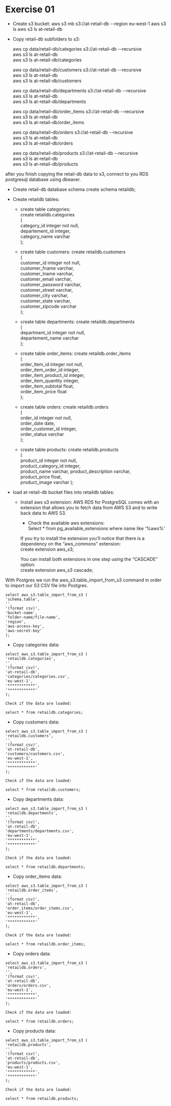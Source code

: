 # Exercise 01

* Create s3 bucket:
  aws s3 mb s3://at-retail-db --region eu-west-1
  aws s3 ls
  aws s3 ls at-retail-db

* Copy retail-db subfolders to s3:
  
  aws cp data/retail-db/categories  s3://at-retail-db --recursive  
  aws s3 ls at-retail-db  
  aws s3 ls at-retail-db/categories  

  aws cp data/retail-db/customers  s3://at-retail-db --recursive  
  aws s3 ls at-retail-db  
  aws s3 ls at-retail-db/customers  

  aws cp data/retail-db/departments  s3://at-retail-db --recursive  
  aws s3 ls at-retail-db  
  aws s3 ls at-retail-db/departments  

  aws cp data/retail-db/order_items  s3://at-retail-db --recursive  
  aws s3 ls at-retail-db  
  aws s3 ls at-retail-db/order_items  

  aws cp data/retail-db/orders  s3://at-retail-db --recursive  
  aws s3 ls at-retail-db  
  aws s3 ls at-retail-db/orders  

  aws cp data/retail-db/products  s3://at-retail-db --recursive  
  aws s3 ls at-retail-db  
  aws s3 ls at-retail-db/products  

after you finish copying the retail-db data to s3, connect to you RDS postgresql database using dbeaver.

* Create retail-db database schema
  create schema retaildb;

* Create retaildb tables:
  
  * create table categories:  
    create retaildb.categories  
    (  
        category_id integer not null,  
        departement_id integer,  
        category_name varchar  
    );  

  * create table customers:
    create retaildb.customers  
    (  
        customer_id integer not null,  
        customer_fname varchar,   
        customer_lname varchar,   
        customer_email varchar,  
        customer_password varchar,  
        customer_street varchar,  
        customer_city varchar,  
        customer_state varchar,  
        customer_zipcode varchar  
    );  

  * create table departments:
    create retaildb.departments  
    (  
        department_id integer not null,  
        departement_name varchar  
    );  

  * create table order_items:
    create retaildb.order_items  
    (  
        order_item_id integer not null,  
        order_item_order_id integer,  
        order_item_product_id integer,   
        order_item_quantity integer,  
        order_item_subtotal float,  
        order_item_price float  
    );  

  * create table orders:
    create retaildb.orders  
    (  
        order_id integer not null,  
        order_date date,  
        order_customer_id integer,  
        order_status varchar  
    );  

  * create table products:
    create retaildb.products  
    (  
        product_id integer not null,  
        product_category_id integer,  
        product_name varchar,
        product_description varchar,  
        product_price float,  
        product_image  varchar
    );  

* load at-retail-db bucket files into retaildb tables:
  * Install aws s3 extension:
    AWS RDS for PostgreSQL comes with an extension that allows you to fetch data from AWS S3 and to write back data to AWS S3. 
    * Check the available aws extensions:  
    Select * from pg_available_extensions where name like '%aws%'  

    If you try to install the extension you’ll notice that there is a dependency on the “aws_commons” extension:  
    create extension aws_s3;  

    You can install both extensions in one step using the “CASCADE” option:  
    create extension aws_s3 cascade;   

With Postgres we run the aws_s3.table_import_from_s3 command in order to import our S3 CSV file into Postgres.  
    
    select aws_s3.table_import_from_s3 (  
    'schema.table',  
    '',  
    '(format csv)',  
    'bucket-name',  
    'folder-name/file-name',  
    'region',  
    'aws-access-key',  
    'aws-secret-key'  
    );   

  *  Copy categories data:  

    select aws_s3.table_import_from_s3 (  
    'retaildb.categories',  
    '',  
    '(format csv)',  
    'at-retail-db',  
    'categories/categories.csv',  
    'eu-west-1',  
    '************',  
    '************'  
    );  

    Check if the data are loaded:  

    select * from retaildb.categories;  


  *  Copy customers data:  

    select aws_s3.table_import_from_s3 (  
    'retaildb.customers',  
    '',  
    '(format csv)',  
    'at-retail-db',  
    'customers/customers.csv',  
    'eu-west-1',  
    '************',  
    '************'  
    );  

    Check if the data are loaded:  

    select * from retaildb.customers;  

  *  Copy departments data:  

    select aws_s3.table_import_from_s3 (  
    'retaildb.departments',  
    '',  
    '(format csv)',  
    'at-retail-db',  
    'departments/departments.csv',  
    'eu-west-1',  
    '************',  
    '************'  
    );  

    Check if the data are loaded:  

    select * from retaildb.departments;  

  *  Copy order_items data:  

    select aws_s3.table_import_from_s3 (  
    'retaildb.order_items',  
    '',  
    '(format csv)',  
    'at-retail-db',  
    'order_items/order_items.csv',  
    'eu-west-1',  
    '************',  
    '************'  
    );  

    Check if the data are loaded:  

    select * from retaildb.order_items;  

  *  Copy orders data:  

    select aws_s3.table_import_from_s3 (  
    'retaildb.orders',  
    '',  
    '(format csv)',  
    'at-retail-db',  
    'orders/orders.csv',  
    'eu-west-1',  
    '************',  
    '************'  
    );  

    Check if the data are loaded:   

    select * from retaildb.orders;  

  *  Copy products data:  

    select aws_s3.table_import_from_s3 (  
    'retaildb.products',  
    '',  
    '(format csv)',  
    'at-retail-db',  
    'products/products.csv',  
    'eu-west-1',  
    '************',  
    '************'  
    );  

    Check if the data are loaded:   

    select * from retaildb.products; 

